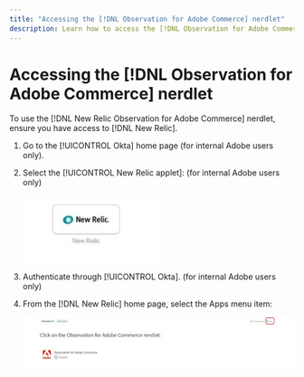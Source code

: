```yaml
---
title: "Accessing the [!DNL Observation for Adobe Commerce] nerdlet"
description: Learn how to access the [!DNL Observation for Adobe Commerce] nerdlet.
---
```

# Accessing the [!DNL Observation for Adobe Commerce] nerdlet

To use the [!DNL New Relic Observation for Adobe Commerce] nerdlet, ensure you have access to [!DNL New Relic].

1. Go to the [!UICONTROL Okta] home page (for internal Adobe users only).
1. Select the [!UICONTROL New Relic applet]: (for internal Adobe users only)

    ![New Relic applet](../../assets/tools/new-relic-applet.jpeg)

1. Authenticate through [!UICONTROL Okta]. (for internal Adobe users only)
1. From the [!DNL New Relic] home page, select the Apps menu item:

    ![New Relic home page](../../assets/tools/new-relic-homepage.jpeg)


